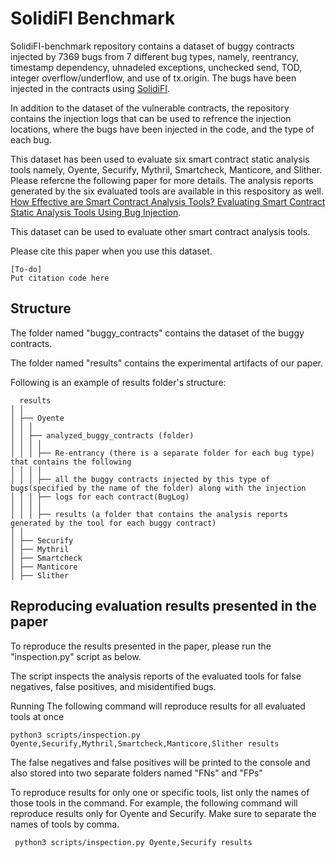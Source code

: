# SolidiFI Benchmark

SolidiFI-benchmark repository contains a dataset of buggy contracts injected by 7369 bugs from 7 different bug types, namely, reentrancy, timestamp dependency, uhnadeled exceptions, unchecked send, TOD, integer overflow/underflow, and use of tx.origin.
The bugs have been injected in the contracts using [SolidiFI](https://github.com/DependableSystemsLab/SolidiFI). 

In addition to the dataset of the vulnerable contracts, the repository contains the injection logs that can be used to refrence the injection locations, where the bugs have been injected in the code, and the type of each bug. 

This dataset has been used to evaluate six smart contract static analysis tools namely, Oyente, Securify, Mythril, Smartcheck, Manticore, and Slither. Please refercne the following paper for more details. The analysis reports generated by the six evaluated tools are available in this respository as well. 
 [How Effective are Smart Contract Analysis Tools? Evaluating Smart Contract Static Analysis Tools Using Bug Injection](https://github.com/DependableSystemsLab/SolidiFI-benchmark).

This dataset can be used to evaluate other smart contract analysis tools.

Please cite this paper when  you use this dataset.

 ```
 [To-do]
 Put citation code here
  ```
  
## Structure

 The folder named "buggy_contracts" contains the dataset of the buggy contracts.
  
 The folder named "results" contains the experimental artifacts of our paper. 
  
 Following is an example of results folder's structure:

      results
	│ │
	│ ├── Oyente
	│ │ │
	│ │ ├── analyzed_buggy_contracts (folder)
	│ │ │ │
	│ │ │ ├── Re-entrancy (there is a separate folder for each bug type) that contains the following
	│ │ │ │
	│ │ │ ├── all the buggy contracts injected by this type of bugs(specified by the name of the folder) along with the injection
	│ │ │ ├── logs for each contract(BugLog)
	│ │ │ │
	│ │ │ ├── results (a folder that contains the analysis reports generated by the tool for each buggy contract)
	│ │	
	│ ├── Securify
	│ ├── Mythril
	│ ├── Smartcheck
	│ ├── Manticore
	│ ├── Slither   	   
      
        
## Reproducing evaluation results presented in the paper
  
  To reproduce the results presented in the paper, please run the "inspection.py" script as below.
  
  The script inspects the analysis reports of the evaluated tools for false negatives, false positives, and misidentified bugs.
  
  Running The following command will reproduce results for all evaluated tools at once
  
  ```
  python3 scripts/inspection.py Oyente,Securify,Mythril,Smartcheck,Manticore,Slither results
  ```
  
  The false negatives and false positives will be printed to the console and also stored into two separate folders named "FNs" and   "FPs"
  
  To reproduce results for only one or specific tools, list only the names of those tools in the command.
  For example, the following command will reproduce results only for Oyente and Securify. Make sure to separate the names of tools by comma.

 ```
  python3 scripts/inspection.py Oyente,Securify results
  ```
